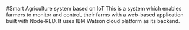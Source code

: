 #Smart Agriculture system based on IoT
This is a system which enables farmers to monitor and controL their farms with a web-based application built with Node-RED. It uses IBM Watson cloud platform as its backend.
